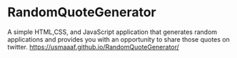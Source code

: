 # RandomQuoteGenerator
A simple HTML,CSS, and JavaScript application that generates random applications and provides you with an opportunity to share those quotes on twitter.
https://usmaaaf.github.io/RandomQuoteGenerator/
